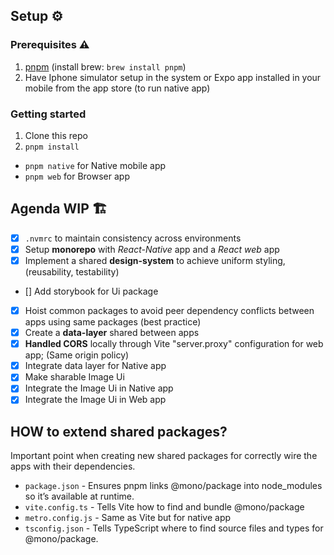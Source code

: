 ## Setup ⚙️

### Prerequisites ⚠️

1. [pnpm](https://pnpm.io/installation) (install brew: `brew install pnpm`)
2. Have Iphone simulator setup in the system or Expo app installed in your mobile from the app store (to run native app)

### Getting started

1. Clone this repo
2. `pnpm install`

- `pnpm native` for Native mobile app
- `pnpm web` for Browser app

## Agenda WIP 🏗️

- [x] `.nvmrc` to maintain consistency across environments
- [x] Setup **monorepo** with _React-Native_ app and a _React web_ app
- [x] Implement a shared **design-system** to achieve uniform styling, (reusability, testability)
- [] Add storybook for Ui package
- [x] Hoist common packages to avoid peer dependency conflicts between apps using same packages (best practice)
- [x] Create a **data-layer** shared between apps
- [x] **Handled CORS** locally through Vite "server.proxy" configuration for web app; (Same origin policy)
- [x] Integrate data layer for Native app
- [x] Make sharable Image Ui
- [x] Integrate the Image Ui in Native app
- [x] Integrate the Image Ui in Web app

## HOW to extend shared packages?

Important point when creating new shared packages for correctly wire the apps with their dependencies.

- `package.json` - Ensures pnpm links @mono/package into node_modules so it’s available at runtime.
- `vite.config.ts` - Tells Vite how to find and bundle @mono/package
- `metro.config.js` - Same as Vite but for native app
- `tsconfig.json` - Tells TypeScript where to find source files and types for @mono/package.
